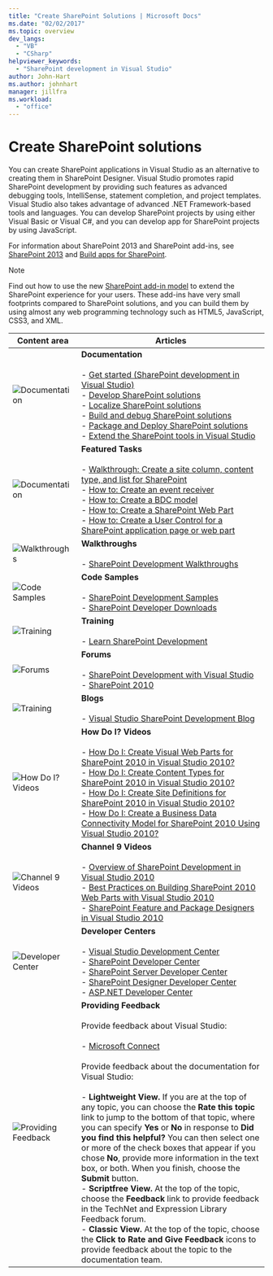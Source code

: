 ```yaml
---
title: "Create SharePoint Solutions | Microsoft Docs"
ms.date: "02/02/2017"
ms.topic: overview
dev_langs:
  - "VB"
  - "CSharp"
helpviewer_keywords:
  - "SharePoint development in Visual Studio"
author: John-Hart
ms.author: johnhart
manager: jillfra
ms.workload:
  - "office"
---
```

# Create SharePoint solutions
  You can create SharePoint applications in Visual Studio as an alternative to creating them in SharePoint Designer. Visual Studio promotes rapid SharePoint development by providing such features as advanced debugging tools, IntelliSense, statement completion, and project templates. Visual Studio also takes advantage of advanced .NET Framework-based tools and languages. You can develop SharePoint projects by using either Visual Basic or Visual C#, and you can develop app for SharePoint projects by using JavaScript.

 For information about SharePoint 2013 and SharePoint add-ins, see [SharePoint 2013](https://www.microsoft.com/microsoft-365/previous-versions/microsoft-sharepoint-2013) and [Build apps for SharePoint](/sharepoint/dev/sp-add-ins/sharepoint-add-ins).

> [!NOTE]
> Find out how to use the new [SharePoint add-in model](/sharepoint/dev/sp-add-ins/sharepoint-add-ins) to extend the SharePoint experience for your users. These add-ins have very small footprints compared to SharePoint solutions, and you can build them by using almost any web programming technology such as HTML5, JavaScript, CSS3, and XML.

|Content area|Articles|
|-|-|
|![Documentation](../sharepoint/media/vs-icon-documentation.gif "Documentation")|**Documentation**<br /><br /> -   [Get started &#40;SharePoint development in Visual Studio&#41;](../sharepoint/getting-started-sharepoint-development-in-visual-studio.md)<br />-   [Develop SharePoint solutions](../sharepoint/developing-sharepoint-solutions.md)<br />-   [Localize SharePoint solutions](../sharepoint/localizing-sharepoint-solutions.md)<br />-   [Build and debug SharePoint solutions](../sharepoint/building-and-debugging-sharepoint-solutions.md)<br />-   [Package and Deploy SharePoint solutions](../sharepoint/packaging-and-deploying-sharepoint-solutions.md)<br />-   [Extend the SharePoint tools in Visual Studio](../sharepoint/extending-the-sharepoint-tools-in-visual-studio.md)|
|![Documentation](../sharepoint/media/vs-icon-documentation.gif "Documentation")|**Featured Tasks**<br /><br /> -   [Walkthrough: Create a site column, content type, and list for SharePoint](../sharepoint/walkthrough-create-a-site-column-content-type-and-list-for-sharepoint.md)<br />-   [How to: Create an event receiver](../sharepoint/how-to-create-an-event-receiver.md)<br />-   [How to: Create a BDC model](../sharepoint/how-to-create-a-bdc-model.md)<br />-   [How to: Create a SharePoint Web Part](../sharepoint/how-to-create-a-sharepoint-web-part.md)<br />-   [How to: Create a User Control for a SharePoint application page or web part](../sharepoint/how-to-create-a-user-control-for-a-sharepoint-application-page-or-web-part.md)|
|![Walkthroughs](../sharepoint/media/vs-icon-walkthroughs.gif "Walkthroughs")|**Walkthroughs**<br /><br /> -   [SharePoint Development Walkthroughs](../sharepoint/sharepoint-development-walkthroughs.md)|
|![Code Samples](../sharepoint/media/vs-icon-codesamples.gif "Code Samples")|**Code Samples**<br /><br /> -   [SharePoint Development Samples](../sharepoint/sharepoint-development-samples.md)<br />-   [SharePoint Developer Downloads](/sharepoint/dev/)|
|![Training](../sharepoint/media/vs-icon-training.gif "Training")|**Training**<br /><br /> -   [Learn SharePoint Development](/sharepoint/dev/)|
|![Forums](../sharepoint/media/vs-icon-forums.gif "Forums")|**Forums**<br /><br /> -   [SharePoint Development with Visual Studio](https://social.msdn.microsoft.com/Forums/vstudio/home?forum=vssharepointdevelopment)<br />-   [SharePoint 2010](https://social.msdn.microsoft.com/Forums/sharepoint/home?category=sharepoint2010,sharepoint)|
|![Training](../sharepoint/media/vs-icon-training.gif "Training")|**Blogs**<br /><br /> -   [Visual Studio SharePoint Development Blog](/archive/blogs/vssharepointtoolsblog/)|
|![How Do I? Videos](../sharepoint/media/vs-icon-howdoivideos.gif "How Do I? Videos")|**How Do I? Videos**<br /><br /> -   [How Do I: Create Visual Web Parts for SharePoint 2010 in Visual Studio 2010?](https://visualstudio.microsoft.com/)<br />-   [How Do I: Create Content Types for SharePoint 2010 in Visual Studio 2010?](/previous-versions/visualstudio/visual-studio-2010/dd831853\(v\=vs.100\))<br />-   [How Do I: Create Site Definitions for SharePoint 2010 in Visual Studio 2010?](/previous-versions/visualstudio/visual-studio-2010/dd831853\(v\=vs.100\))<br />-   [How Do I: Create a Business Data Connectivity Model for SharePoint 2010 Using Visual Studio 2010?](/previous-versions/visualstudio/visual-studio-2010/dd831853\(v\=vs.100\))|
|![Channel 9 Videos](../sharepoint/media/vs-icon-channel9videos.gif "Channel 9 Videos")|**Channel 9 Videos**<br /><br /> -   [Overview of SharePoint Development in Visual Studio 2010](https://channel9.msdn.com/blogs/funkyonex/overview-of-sharepoint-development-in-visual-studio-2010)<br />-   [Best Practices on Building SharePoint 2010 Web Parts with Visual Studio 2010](https://channel9.msdn.com/blogs/funkyonex/best-practices-on-building-sharepoint-2010-web-parts-with-visual-studio-2010)<br />-   [SharePoint Feature and Package Designers in Visual Studio 2010](https://channel9.msdn.com/blogs/funkyonex/sharepoint-feature-and-package-designers-in-visual-studio-2010)|
|![Developer Center](../sharepoint/media/vs-icon-msdndevcenter.gif "Developer Center")|**Developer Centers**<br /><br /> -   [Visual Studio Development Center](https://visualstudio.microsoft.com/)<br />-   [SharePoint Developer Center](/sharepoint/dev/)<br />-   [SharePoint Server Developer Center](/previous-versions/office/fp161348\(v\=office.15\))<br />-   [SharePoint Designer Developer Center](/previous-versions/office/fp161348\(v\=office.15\))<br />-   [ASP.NET Developer Center](/previous-versions/msdn10/aa336522(v=msdn.10))|
|![Providing Feedback](../sharepoint/media/vs-icon-feedback.gif "Providing Feedback")|**Providing Feedback**<br /><br /> Provide feedback about Visual Studio:<br /><br /> -   [Microsoft Connect](/collaborate/connect-redirect)<br /><br /> Provide feedback about the documentation for Visual Studio:<br /><br /> -   **Lightweight View.** If you are at the top of any topic, you can choose the **Rate this topic** link to jump to the bottom of that topic, where you can specify **Yes** or **No** in response to **Did you find this helpful?** You can then select one or more of the check boxes that appear if you chose **No**, provide more information in the text box, or both. When you finish, choose the **Submit** button.<br />-   **Scriptfree View.** At the top of the topic, choose the **Feedback** link to provide feedback in the TechNet and Expression Library Feedback forum.<br />-   **Classic View.** At the top of the topic, choose the **Click to Rate and Give Feedback** icons to provide feedback about the topic to the documentation team.|